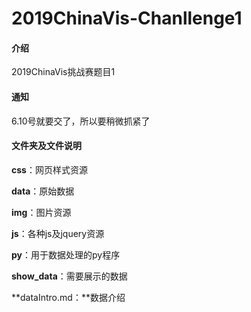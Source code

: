# 2019ChinaVis-Chanllenge1

#### 介绍
2019ChinaVis挑战赛题目1

#### 通知

6.10号就要交了，所以要稍微抓紧了

#### 文件夹及文件说明

**css**：网页样式资源

**data**：原始数据

**img**：图片资源

**js**：各种js及jquery资源

**py**：用于数据处理的py程序

**show_data**：需要展示的数据

**dataIntro.md：**数据介绍
